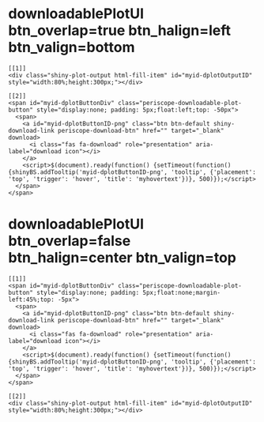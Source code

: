 # downloadablePlotUI btn_overlap=true btn_halign=left btn_valign=bottom

    [[1]]
    <div class="shiny-plot-output html-fill-item" id="myid-dplotOutputID" style="width:80%;height:300px;"></div>
    
    [[2]]
    <span id="myid-dplotButtonDiv" class="periscope-downloadable-plot-button" style="display:none; padding: 5px;float:left;top: -50px">
      <span>
        <a id="myid-dplotButtonID-png" class="btn btn-default shiny-download-link periscope-download-btn" href="" target="_blank" download>
          <i class="fas fa-download" role="presentation" aria-label="download icon"></i>
        </a>
        <script>$(document).ready(function() {setTimeout(function() {shinyBS.addTooltip('myid-dplotButtonID-png', 'tooltip', {'placement': 'top', 'trigger': 'hover', 'title': 'myhovertext'})}, 500)});</script>
      </span>
    </span>
    

# downloadablePlotUI btn_overlap=false btn_halign=center btn_valign=top

    [[1]]
    <span id="myid-dplotButtonDiv" class="periscope-downloadable-plot-button" style="display:none; padding: 5px;float:none;margin-left:45%;top: -5px">
      <span>
        <a id="myid-dplotButtonID-png" class="btn btn-default shiny-download-link periscope-download-btn" href="" target="_blank" download>
          <i class="fas fa-download" role="presentation" aria-label="download icon"></i>
        </a>
        <script>$(document).ready(function() {setTimeout(function() {shinyBS.addTooltip('myid-dplotButtonID-png', 'tooltip', {'placement': 'top', 'trigger': 'hover', 'title': 'myhovertext'})}, 500)});</script>
      </span>
    </span>
    
    [[2]]
    <div class="shiny-plot-output html-fill-item" id="myid-dplotOutputID" style="width:80%;height:300px;"></div>
    


